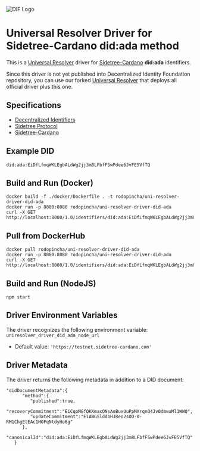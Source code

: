 ![DIF Logo](https://raw.githubusercontent.com/decentralized-identity/universal-resolver/master/docs/logo-dif.png)

# Universal Resolver Driver for Sidetree-Cardano did:ada method

This is a [Universal Resolver](https://github.com/decentralized-identity/universal-resolver/) driver for [Sidetree-Cardano](https://github.com/rodolfomiranda/sidetree-cardano) **did:ada** identifiers.

Since this driver is not yet published into Decentralized Identity Foundation repository, you can use our forked [Universal Resolver](https://github.com/rodolfomiranda/universal-resolver) that deploys all official driver plus this one. 

## Specifications

* [Decentralized Identifiers](https://w3c.github.io/did-core/)
* [Sidetree Protocol](https://identity.foundation/sidetree/spec/)
* [Sidetree-Cardano](https://github.com/rodolfomiranda/sidetree-cardano)
  
## Example DID

```
did:ada:EiDfLfmqWKLEgbALdWg2jj3m8LFbfFSwPdee6JvFE5VfTQ
```

## Build and Run (Docker)

```
docker build -f ./docker/Dockerfile . -t rodopincha/uni-resolver-driver-did-ada
docker run -p 8080:8080 rodopincha/uni-resolver-driver-did-ada
curl -X GET http://localhost:8080/1.0/identifiers/did:ada:EiDfLfmqWKLEgbALdWg2jj3m8LFbfFSwPdee6JvFE5VfTQ
```

## Pull from DockerHub
```
docker pull rodopincha/uni-resolver-driver-did-ada
docker run -p 8080:8080 rodopincha/uni-resolver-driver-did-ada
curl -X GET http://localhost:8080/1.0/identifiers/did:ada:EiDfLfmqWKLEgbALdWg2jj3m8LFbfFSwPdee6JvFE5VfTQ
```

## Build and Run (NodeJS)

```
npm start
```

## Driver Environment Variables

The driver recognizes the following environment variable:
 `uniresolver_driver_did_ada_node_url`

 * Default value: `'https://testnet.sidetree-cardano.com'`

## Driver Metadata

The driver returns the following metadata in addition to a DID document:

```
"didDocumentMetadata":{
      "method":{
         "published":true,
         "recoveryCommitment":"EiCqoMGfQKKmaxONsAoBuxUuPpMXrqnQ4Jv0dmwaMl1WWQ",
         "updateCommitment":"EiAWGSlddbHJReo2sOD-0-RM1ChgEtEAc1HOFqNtdyHo6g"
      },
      "canonicalId":"did:ada:EiDfLfmqWKLEgbALdWg2jj3m8LFbfFSwPdee6JvFE5VfTQ"
   }
```

